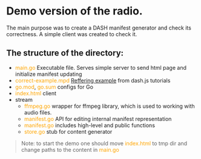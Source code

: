 Demo version of the radio.
==========================

The main purpose was to create a DASH manifest generator and check its correctness. A simple client was created to check it.

The structure of the directory:
------------------------------
- <font color='Orange'>main.go</font> Executable file. Serves simple server to send html page and initialize manifest updating
- <font color='Orange'>correct-example.mpd</font> 
[Reffering example](https://reference.dashif.org/dash.js/latest/samples/multiperiod/live.html) from dash.js tutorials
- <font color='orange'>go.mod</font>, <font color='orange'>go.sum</font> configs for Go
- <font color='orange'>index.html</font> client
- stream
    - <font color='orange'>ffmpeg.go</font> wrapper for ffmpeg library, which is used to working with audio files.
    - <font color='orange'>manifest.go</font> API for editing internal manifest representation
    - <font color='orange'>manifest.go</font> includes high-level and public functions
    - <font color='orange'>store.go</font> stub for content generator

> Note: to start the demo one should move <font color='orange'>index.html</font> to tmp dir and change paths to the content in <font color='orange'>main.go</font>